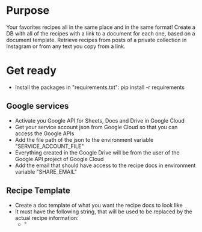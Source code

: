 # Purpose

Your favorites recipes all in the same place and in the same format! 
Create a DB with all of the recipes with a link to a document for each one, based on a document template.
Retrieve recipes from posts of a private collection in Instagram or from any text you copy from a link.


# Get ready

- Install the packages in "requirements.txt": pip install -r requirements

## Google services
- Activate you Google API for Sheets, Docs and Drive in Google Cloud
- Get your service account json from Google Cloud so that you can access the Google APIs
- Add the file path of the json to the environment variable "SERVICE_ACCOUNT_FILE"
- Everything created in the Google Drive will be from the user of the Google API project of Google Cloud
- Add the email that should have access to the recipe docs in environment variable "SHARE_EMAIL"

## Recipe Template
- Create a doc template of what you want the recipe docs to look like
- It must have the following string, that will be used to be replaced by the actual recipe information:
    - "<Title>"
    - "<ListIngredients>"
    - "<NumberedSteps>"
- After creating the template doc, have the document_id in the following environment variable "RECIPES_TEMPLATE_DOC_ID"
- Create also a sheet DB file (make sure the Google Cloud project user has access to it), with the following columns (in order):
    - post_id
    - post_video_url
    - recipe_name
    - recipe_category
    - doc_link
    - (you can add any more that you like after the above ones, it won't break the code)
- Have the sheet DB id in the environment variable "RECIPES_DB_SHEET_ID"
![recipe_done_from_template](readme_imgs/recipe_done_from_template.png)

## OpenAI
- For this project you need an OpenAI account to convert the recipes text into the format needed
- Have the API key and the organization id in the enviroment variables "OPENAI_API_KEY" and "OPENAI_ORGANIZATION"

## Instagram (Optional)
Only if you want to be able to get recipes from instagram collections.
- Get all your recipes posts in a private collection in Instagram named "Recipes"
- Add your instagram username and password into the environment variables "ACCOUNT_USERNAME" and "ACCOUNT_PASSWORD"
- The code will use a package named "instagrapi"
- WARNING: Instagram may not like the automated bot entering your account
- The maximum posts the instagrapi can see in a collection is 21 by default, after installing the package, change the default amount of "collection_medias" in "instagrapi/mixins/collection.py" to a bigger max

## UI
Simple streamlit UI that can be used by running: `streamlit run streamlit_ui.py`
![streamlit_ui](readme_imgs/streamlit_ui.png)

# Future Work
- Make more variables configurable
- Improve code robustness 
- Get recipes from input url
- Get the recipes from image of a recipe book
- Add the ability to choose different templates